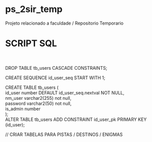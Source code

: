 # ps_2sir_temp
Projeto relacionado a faculdade / Repositorio Temporario


# SCRIPT SQL <br><br>

DROP TABLE tb_users CASCADE CONSTRAINTS;


CREATE SEQUENCE id_user_seq START WITH 1;

CREATE TABLE tb_users (<br>
  id_user number DEFAULT id_user_seq.nextval NOT NULL,<br>
  nm_user varchar2(255) not null,<br>
  password varchar2(50) not null,<br>
  is_admin number<br>
);<br>
ALTER TABLE tb_users ADD CONSTRAINT id_user_pk PRIMARY KEY (id_user);


// CRIAR TABELAS PARA PISTAS / DESTINOS / ENIGMAS


